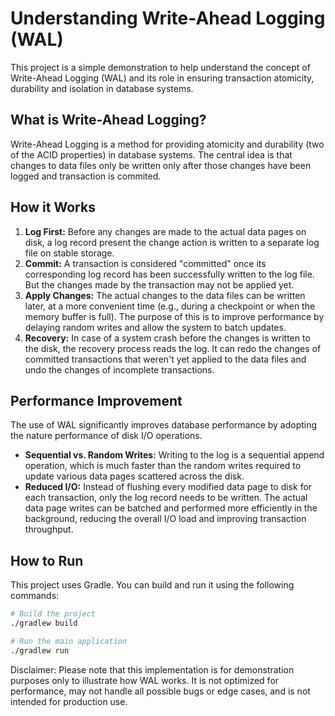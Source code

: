 # Understanding Write-Ahead Logging (WAL)

This project is a simple demonstration to help understand the concept of Write-Ahead Logging (WAL) and its role in ensuring transaction atomicity, durability and isolation in database systems.

## What is Write-Ahead Logging?

Write-Ahead Logging is a method for providing atomicity and durability (two of the ACID properties) in database systems. The central idea is that changes to data files only be written only after those changes have been logged and transaction is commited.


## How it Works

1.  **Log First:** Before any changes are made to the actual data pages on disk, a log record present the change action is written to a separate log file on stable storage.
2.  **Commit:** A transaction is considered "committed" once its corresponding log record has been successfully written to the log file.  But the changes made by the transaction may not be applied yet.
3.  **Apply Changes:** The actual changes to the data files can be written later, at a more convenient time (e.g., during a checkpoint or when the memory buffer is full). The purpose of this is to improve performance by delaying random writes and allow the system to batch updates.
4.  **Recovery:** In case of a system crash before the changes is written to the disk, the recovery process reads the log. It can redo the changes of committed transactions that weren't yet applied to the data files and undo the changes of incomplete transactions.

## Performance Improvement

The use of WAL significantly improves database performance by adopting the nature performance of disk I/O operations.

*   **Sequential vs. Random Writes:** Writing to the log is a sequential append operation, which is much faster than the random writes required to update various data pages scattered across the disk.
*   **Reduced I/O:** Instead of flushing every modified data page to disk for each transaction, only the log record needs to be written. The actual data page writes can be batched and performed more efficiently in the background, reducing the overall I/O load and improving transaction throughput.

## How to Run

This project uses Gradle. You can build and run it using the following commands:

```bash
# Build the project
./gradlew build

# Run the main application
./gradlew run
```

Disclaimer: Please note that this implementation is for demonstration purposes only to illustrate how WAL works. It is not optimized for performance, may not handle all possible bugs or edge cases, and is not intended for production use.